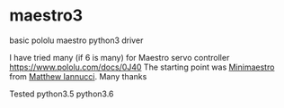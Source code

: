 # maestro3
basic pololu maestro python3 driver 

I have tried many (if 6 is many) for Maestro servo controller https://www.pololu.com/docs/0J40
The starting point was [Minimaestro](https://github.com/mpiannucci/MiniMaestro/blob/master/maestro.py) from [Matthew Iannucci](https://github.com/mpiannucci). Many thanks

Tested python3.5 python3.6